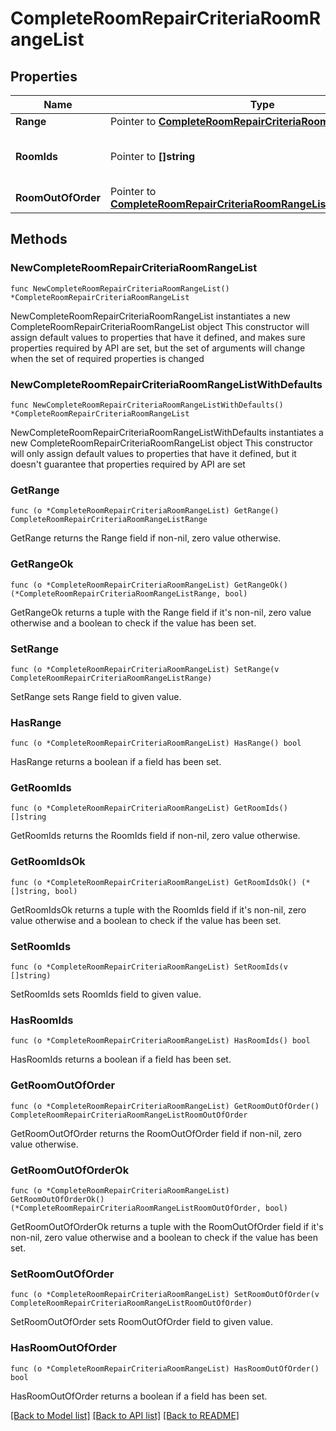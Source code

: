 # CompleteRoomRepairCriteriaRoomRangeList

## Properties

Name | Type | Description | Notes
------------ | ------------- | ------------- | -------------
**Range** | Pointer to [**CompleteRoomRepairCriteriaRoomRangeListRange**](CompleteRoomRepairCriteriaRoomRangeListRange.md) |  | [optional] 
**RoomIds** | Pointer to **[]string** | Collection of room numbers to be process. | [optional] 
**RoomOutOfOrder** | Pointer to [**CompleteRoomRepairCriteriaRoomRangeListRoomOutOfOrder**](CompleteRoomRepairCriteriaRoomRangeListRoomOutOfOrder.md) |  | [optional] 

## Methods

### NewCompleteRoomRepairCriteriaRoomRangeList

`func NewCompleteRoomRepairCriteriaRoomRangeList() *CompleteRoomRepairCriteriaRoomRangeList`

NewCompleteRoomRepairCriteriaRoomRangeList instantiates a new CompleteRoomRepairCriteriaRoomRangeList object
This constructor will assign default values to properties that have it defined,
and makes sure properties required by API are set, but the set of arguments
will change when the set of required properties is changed

### NewCompleteRoomRepairCriteriaRoomRangeListWithDefaults

`func NewCompleteRoomRepairCriteriaRoomRangeListWithDefaults() *CompleteRoomRepairCriteriaRoomRangeList`

NewCompleteRoomRepairCriteriaRoomRangeListWithDefaults instantiates a new CompleteRoomRepairCriteriaRoomRangeList object
This constructor will only assign default values to properties that have it defined,
but it doesn't guarantee that properties required by API are set

### GetRange

`func (o *CompleteRoomRepairCriteriaRoomRangeList) GetRange() CompleteRoomRepairCriteriaRoomRangeListRange`

GetRange returns the Range field if non-nil, zero value otherwise.

### GetRangeOk

`func (o *CompleteRoomRepairCriteriaRoomRangeList) GetRangeOk() (*CompleteRoomRepairCriteriaRoomRangeListRange, bool)`

GetRangeOk returns a tuple with the Range field if it's non-nil, zero value otherwise
and a boolean to check if the value has been set.

### SetRange

`func (o *CompleteRoomRepairCriteriaRoomRangeList) SetRange(v CompleteRoomRepairCriteriaRoomRangeListRange)`

SetRange sets Range field to given value.

### HasRange

`func (o *CompleteRoomRepairCriteriaRoomRangeList) HasRange() bool`

HasRange returns a boolean if a field has been set.

### GetRoomIds

`func (o *CompleteRoomRepairCriteriaRoomRangeList) GetRoomIds() []string`

GetRoomIds returns the RoomIds field if non-nil, zero value otherwise.

### GetRoomIdsOk

`func (o *CompleteRoomRepairCriteriaRoomRangeList) GetRoomIdsOk() (*[]string, bool)`

GetRoomIdsOk returns a tuple with the RoomIds field if it's non-nil, zero value otherwise
and a boolean to check if the value has been set.

### SetRoomIds

`func (o *CompleteRoomRepairCriteriaRoomRangeList) SetRoomIds(v []string)`

SetRoomIds sets RoomIds field to given value.

### HasRoomIds

`func (o *CompleteRoomRepairCriteriaRoomRangeList) HasRoomIds() bool`

HasRoomIds returns a boolean if a field has been set.

### GetRoomOutOfOrder

`func (o *CompleteRoomRepairCriteriaRoomRangeList) GetRoomOutOfOrder() CompleteRoomRepairCriteriaRoomRangeListRoomOutOfOrder`

GetRoomOutOfOrder returns the RoomOutOfOrder field if non-nil, zero value otherwise.

### GetRoomOutOfOrderOk

`func (o *CompleteRoomRepairCriteriaRoomRangeList) GetRoomOutOfOrderOk() (*CompleteRoomRepairCriteriaRoomRangeListRoomOutOfOrder, bool)`

GetRoomOutOfOrderOk returns a tuple with the RoomOutOfOrder field if it's non-nil, zero value otherwise
and a boolean to check if the value has been set.

### SetRoomOutOfOrder

`func (o *CompleteRoomRepairCriteriaRoomRangeList) SetRoomOutOfOrder(v CompleteRoomRepairCriteriaRoomRangeListRoomOutOfOrder)`

SetRoomOutOfOrder sets RoomOutOfOrder field to given value.

### HasRoomOutOfOrder

`func (o *CompleteRoomRepairCriteriaRoomRangeList) HasRoomOutOfOrder() bool`

HasRoomOutOfOrder returns a boolean if a field has been set.


[[Back to Model list]](../README.md#documentation-for-models) [[Back to API list]](../README.md#documentation-for-api-endpoints) [[Back to README]](../README.md)


